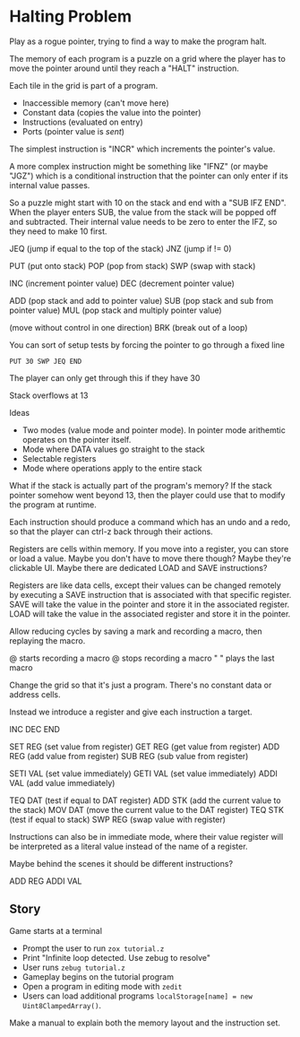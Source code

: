 # Halting Problem

Play as a rogue pointer, trying to find a way to make the program halt.

The memory of each program is a puzzle on a grid where the player has to move the pointer around until they reach a "HALT" instruction.

Each tile in the grid is part of a program.
- Inaccessible memory (can't move here)
- Constant data (copies the value into the pointer)
- Instructions (evaluated on entry)
- Ports (pointer value is _sent_)

The simplest instruction is "INCR" which increments the pointer's value.

A more complex instruction might be something like "IFNZ" (or maybe "JGZ") which is a conditional instruction that the pointer can only enter if its internal value passes.

So a puzzle might start with 10 on the stack and end with a "SUB IFZ END". When the player enters SUB, the value from the stack will be popped off and subtracted. Their internal value needs to be zero to enter the IFZ, so they need to make 10 first.

JEQ (jump if equal to the top of the stack)
JNZ (jump if != 0)

PUT (put onto stack)
POP (pop from stack)
SWP (swap with stack)

INC (increment pointer value)
DEC (decrement pointer value)

ADD (pop stack and add to pointer value)
SUB (pop stack and sub from pointer value)
MUL (pop stack and multiply pointer value)

 (move without control in one direction)
BRK (break out of a loop)

You can sort of setup tests by forcing the pointer to go through a fixed line

```
PUT 30 SWP JEQ END
```

The player can only get through this if they have 30 

Stack overflows at 13

Ideas
- Two modes (value mode and pointer mode). In pointer mode arithemtic operates on the pointer itself.
- Mode where DATA values go straight to the stack
- Selectable registers
- Mode where operations apply to the entire stack

What if the stack is actually part of the program's memory? If the stack pointer somehow went beyond 13, then the player could use that to modify the program at runtime.

Each instruction should produce a command which has an undo and a redo, so that the player can ctrl-z back through their actions.

Registers are cells within memory. If you move into a register, you can store or load a value. Maybe you don't have to move there though? Maybe they're clickable UI. Maybe there are dedicated LOAD and SAVE instructions?

Registers are like data cells, except their values can be changed remotely by executing a SAVE instruction that is associated with that specific register. SAVE will take the value in the pointer and store it in the associated register.
LOAD will take the value in the associated register and store it in the pointer.

Allow reducing cycles by saving a mark and recording a macro, then replaying the macro.

@ starts recording a macro
@ stops recording a macro
" " plays the last macro


Change the grid so that it's just a program. There's no constant data or address cells.

Instead we introduce a register and give each instruction a target.

INC
DEC
END

SET REG (set value from register)
GET REG (get value from register)
ADD REG (add value from register)
SUB REG (sub value from register)

SETI VAL (set value immediately)
GETI VAL (set value immediately)
ADDI VAL (add value immediately)

TEQ DAT (test if equal to DAT register)
ADD STK (add the current value to the stack)
MOV DAT (move the current value to the DAT register)
TEQ STK (test if equal to stack)
SWP REG (swap value with register)

Instructions can also be in immediate mode, where their value register will be interpreted as a literal value instead of the name of a register.

Maybe behind the scenes it should be different instructions?

ADD REG
ADDI VAL

## Story
Game starts at a terminal
- Prompt the user to run `zox tutorial.z`
- Print "Infinite loop detected. Use zebug to resolve"
- User runs `zebug tutorial.z`
- Gameplay begins on the tutorial program
- Open a program in editing mode with `zedit`
- Users can load additional programs `localStorage[name] = new Uint8ClampedArray()`.

Make a manual to explain both the memory layout and the instruction set.
